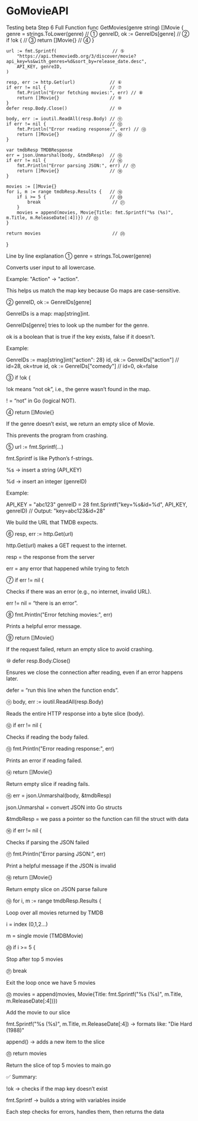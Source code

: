 # GoMovieAPI
Testing beta 
Step 6 Full Function
func GetMovies(genre string) []Movie {
    genre = strings.ToLower(genre)         // ①
    genreID, ok := GenreIDs[genre]         // ②
    if !ok {                               // ③
        return []Movie{}                   // ④
    }

    url := fmt.Sprintf(                     // ⑤
        "https://api.themoviedb.org/3/discover/movie?api_key=%s&with_genres=%d&sort_by=release_date.desc",
        API_KEY, genreID,
    )

    resp, err := http.Get(url)             // ⑥
    if err != nil {                        // ⑦
        fmt.Println("Error fetching movies:", err) // ⑧
        return []Movie{}                   // ⑨
    }
    defer resp.Body.Close()                // ⑩

    body, err := ioutil.ReadAll(resp.Body) // ⑪
    if err != nil {                        // ⑫
        fmt.Println("Error reading response:", err) // ⑬
        return []Movie{}                   // ⑭
    }

    var tmdbResp TMDBResponse
    err = json.Unmarshal(body, &tmdbResp)  // ⑮
    if err != nil {                        // ⑯
        fmt.Println("Error parsing JSON:", err) // ⑰
        return []Movie{}                   // ⑱
    }

    movies := []Movie{}
    for i, m := range tmdbResp.Results {   // ⑲
        if i >= 5 {                        // ⑳
            break                           // ㉑
        }
        movies = append(movies, Movie{Title: fmt.Sprintf("%s (%s)", m.Title, m.ReleaseDate[:4])}) // ㉒
    }

    return movies                           // ㉓
}

Line by line explanation
① genre = strings.ToLower(genre)

Converts user input to all lowercase.

Example: "Action" → "action".

This helps us match the map key because Go maps are case-sensitive.

② genreID, ok := GenreIDs[genre]

GenreIDs is a map: map[string]int.

GenreIDs[genre] tries to look up the number for the genre.

ok is a boolean that is true if the key exists, false if it doesn’t.

Example:

GenreIDs := map[string]int{"action": 28}
id, ok := GenreIDs["action"] // id=28, ok=true
id, ok := GenreIDs["comedy"] // id=0, ok=false

③ if !ok {

!ok means “not ok”, i.e., the genre wasn’t found in the map.

! = “not” in Go (logical NOT).

④ return []Movie{}

If the genre doesn’t exist, we return an empty slice of Movie.

This prevents the program from crashing.

⑤ url := fmt.Sprintf(...)

fmt.Sprintf is like Python’s f-strings.

%s → insert a string (API_KEY)

%d → insert an integer (genreID)

Example:

API_KEY = "abc123"
genreID = 28
fmt.Sprintf("key=%s&id=%d", API_KEY, genreID)
// Output: "key=abc123&id=28"


We build the URL that TMDB expects.

⑥ resp, err := http.Get(url)

http.Get(url) makes a GET request to the internet.

resp = the response from the server

err = any error that happened while trying to fetch

⑦ if err != nil {

Checks if there was an error (e.g., no internet, invalid URL).

err != nil = “there is an error”.

⑧ fmt.Println("Error fetching movies:", err)

Prints a helpful error message.

⑨ return []Movie{}

If the request failed, return an empty slice to avoid crashing.

⑩ defer resp.Body.Close()

Ensures we close the connection after reading, even if an error happens later.

defer = “run this line when the function ends”.

⑪ body, err := ioutil.ReadAll(resp.Body)

Reads the entire HTTP response into a byte slice (body).

⑫ if err != nil {

Checks if reading the body failed.

⑬ fmt.Println("Error reading response:", err)

Prints an error if reading failed.

⑭ return []Movie{}

Return empty slice if reading fails.

⑮ err = json.Unmarshal(body, &tmdbResp)

json.Unmarshal = convert JSON into Go structs

&tmdbResp = we pass a pointer so the function can fill the struct with data

⑯ if err != nil {

Checks if parsing the JSON failed

⑰ fmt.Println("Error parsing JSON:", err)

Print a helpful message if the JSON is invalid

⑱ return []Movie{}

Return empty slice on JSON parse failure

⑲ for i, m := range tmdbResp.Results {

Loop over all movies returned by TMDB

i = index (0,1,2…)

m = single movie (TMDBMovie)

⑳ if i >= 5 {

Stop after top 5 movies

㉑ break

Exit the loop once we have 5 movies

㉒ movies = append(movies, Movie{Title: fmt.Sprintf("%s (%s)", m.Title, m.ReleaseDate[:4])})

Add the movie to our slice

fmt.Sprintf("%s (%s)", m.Title, m.ReleaseDate[:4]) → formats like: "Die Hard (1988)"

append() → adds a new item to the slice

㉓ return movies

Return the slice of top 5 movies to main.go

✅ Summary:

!ok → checks if the map key doesn’t exist

fmt.Sprintf → builds a string with variables inside

Each step checks for errors, handles them, then returns the data
